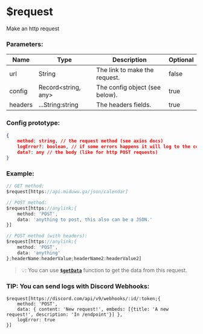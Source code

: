 # $request

 Make an http request

### Parameters:
| Name | Type | Description | Optional |
| ---- | ---- | ----------- | -------- |
|  url | String | The link to make the request. | false |
| config | Record<string, any> | The config object (see below). | true |
| headers | ...String:string | The headers fields. | true |

### Config prototype:
```json
{
    method: string, // the request method (see axios docs)
    logError?: boolean, // if some errors happens it will log to the console
    data?: any // the body (like for http POST requests)
}
```

### Example:

```js
// GET method:
$request[https://api.miduwu.ga/json/calendar]

// POST method:
$request[https://anylink;{
    method: 'POST',
    data: 'anything to post, this also can be a JSON.'
}]

// POST method (with headers):
$request[https://anylink;{
    method: 'POST',
    data: 'anything'
};headerName:headerValue;headerName2:headerValue2]
```
> 💡: You can use [**`$getData`**](/functions/$getData.md) function to get the data from this request.

### TIP: You can send logs with Discord Webhooks:
```
$request[https://discord.com/api/v9/webhooks/:id/:token;{
    method: 'POST',
    data: { content: 'New request!', embeds: [{title: 'A new request!', description: 'In /endpoint'}] },
    logError: true
}]
```
